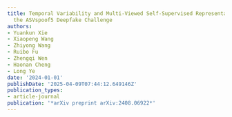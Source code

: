 ```yaml
---
title: Temporal Variability and Multi-Viewed Self-Supervised Representations to Tackle
  the ASVspoof5 Deepfake Challenge
authors:
- Yuankun Xie
- Xiaopeng Wang
- Zhiyong Wang
- Ruibo Fu
- Zhengqi Wen
- Haonan Cheng
- Long Ye
date: '2024-01-01'
publishDate: '2025-04-09T07:44:12.649146Z'
publication_types:
- article-journal
publication: '*arXiv preprint arXiv:2408.06922*'
---
```

